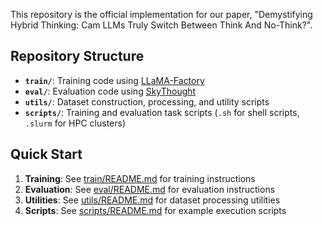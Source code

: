 This repository is the official implementation for our paper, "Demystifying Hybrid Thinking: Cam LLMs Truly Switch Between Think And No-Think?".

## Repository Structure

- **`train/`**: Training code using [LLaMA-Factory](https://github.com/hiyouga/LLaMA-Factory)
- **`eval/`**: Evaluation code using [SkyThought](https://github.com/NovaSky-AI/SkyThought)
- **`utils/`**: Dataset construction, processing, and utility scripts
- **`scripts/`**: Training and evaluation task scripts (`.sh` for shell scripts, `.slurm` for HPC clusters)

## Quick Start

1. **Training**: See [train/README.md](train/README.md) for training instructions
2. **Evaluation**: See [eval/README.md](eval/README.md) for evaluation instructions
3. **Utilities**: See [utils/README.md](utils/README.md) for dataset processing utilities
4. **Scripts**: See [scripts/README.md](scripts/README.md) for example execution scripts
